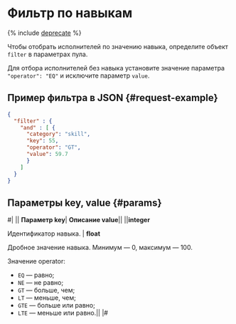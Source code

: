 # Фильтр по навыкам

{% include [deprecate](../../_includes/deprecate.md) %}

Чтобы отобрать исполнителей по значению навыка, определите объект `filter` в параметрах пула.

Для отбора исполнителей без навыка установите значение параметра `"operator": "EQ"` и исключите параметр `value`.

## Пример фильтра в JSON {#request-example}

```json
{
  "filter" : {
    "and" : [ {
      "category": "skill",
      "key": 55,
      "operator": "GT",
      "value": 59.7
      }
    ]
  }
}
```

## Параметры key, value {#params}

#|
|| **Параметр key**| **Описание value**||
||**integer**

Идентификатор навыка. |
**float**

Дробное значение навыка. Минимум — 0, максимум — 100.

Значение operator:

- `EQ` — равно;
- `NE` — не равно;
- `GT` — больше, чем;
- `LT` — меньше, чем;
- `GTE` — больше или равно;
- `LTE` — меньше или равно.||
|#
